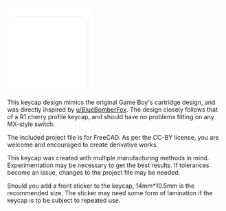 <img src="./Cartridge-Keycap-Logo.png" width="200" height="200" />

This keycap design mimics the original Game Boy's cartridge design, and was directly inspired by [u/BlueBomberFox](https://www.reddit.com/user/bluebomberfox). The design closely follows that of a R1 cherry profile keycap, and should have no problems fitting on any MX-style switch. 

The included project file is for FreeCAD. As per the CC-BY license, you are welcome and encouraged to create derivative works.

This keycap was created with multiple manufacturing methods in mind. Experimentation may be necessary to get the best results. If tolerances become an issue, changes to the project file may be needed.

Should you add a front sticker to the keycap, 14mm*10.5mm is the recommended size. The sticker may need some form of lamination if the keycap is to be subject to repeated use.
